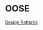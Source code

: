 # OOSE
[Design Patterns](https://github.com/Khair9/Year-2-CompSci-Notes/blob/main/OOSE2/Design%20Patterns.md)
